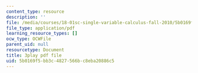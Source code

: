 ```yaml
---
content_type: resource
description: ''
file: /media/courses/18-01sc-single-variable-calculus-fall-2010/5b0169f5bb3c4827566bc8eba20886c5_zUEuKrxgHws.pdf
file_type: application/pdf
learning_resource_types: []
ocw_type: OCWFile
parent_uid: null
resourcetype: Document
title: 3play pdf file
uid: 5b0169f5-bb3c-4827-566b-c8eba20886c5
---
```

